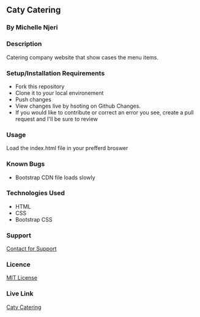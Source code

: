 ## Caty Catering
### By Michelle Njeri 
### Description
Catering company website that show cases the menu items. 
### Setup/Installation Requirements
- Fork this repository
- Clone it to your local environement
- Push changes
- View changes live by hsoting on Github Changes.
- If you would like to contribute or correct an error you see, create a pull request and I'll be sure to review 
### Usage
 Load the index.html file in your prefferd broswer
### Known Bugs
* Bootstrap CDN file loads slowly 
### Technologies Used
* HTML 
* CSS 
* Bootstrap CSS
### Support 
[Contact for Support](https://github.com/vantablanta) 
### Licence 
[MIT License](https://github.com/vantablanta/caty-catering/blob/master/LICENSE)
### Live Link
[Caty Catering]()